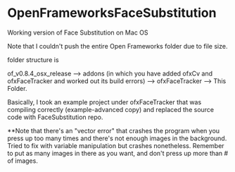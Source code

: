 # OpenFrameworksFaceSubstitution
Working version of Face Substitution on Mac OS 

Note that I couldn't push the entire Open Frameworks folder due to file size. 

folder structure is

of_v0.8.4_osx_release --> addons (in which you have added ofxCv and ofxFaceTracker and worked out its build errors)
--> ofxFaceTracker --> This Folder.

Basically, I took an example project under ofxFaceTracker that was compiling correctly (example-advanced copy) and replaced the source code with FaceSubstitution repo. 

**Note that there's an "vector error" that crashes the program when you press up too many times and there's not enough images in the background. Tried to fix with variable manipulation but crashes nonetheless. Remember to put as many images in there as you want, and don't press up more than # of images. 
